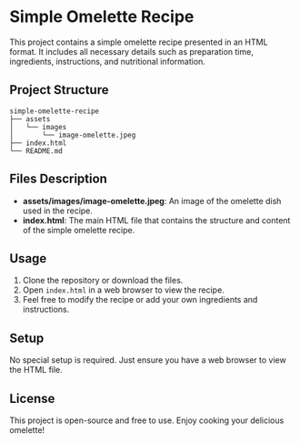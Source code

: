 # Simple Omelette Recipe

This project contains a simple omelette recipe presented in an HTML format. It includes all necessary details such as preparation time, ingredients, instructions, and nutritional information.

## Project Structure

```
simple-omelette-recipe
├── assets
│   └── images
│       └── image-omelette.jpeg
├── index.html
└── README.md
```

## Files Description

- **assets/images/image-omelette.jpeg**: An image of the omelette dish used in the recipe.
- **index.html**: The main HTML file that contains the structure and content of the simple omelette recipe.

## Usage

1. Clone the repository or download the files.
2. Open `index.html` in a web browser to view the recipe.
3. Feel free to modify the recipe or add your own ingredients and instructions.

## Setup

No special setup is required. Just ensure you have a web browser to view the HTML file.

## License

This project is open-source and free to use. Enjoy cooking your delicious omelette!